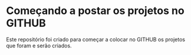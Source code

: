 # Começando a postar os projetos no GITHUB
Este repositório foi criado para começar a colocar no GITHUB os projetos que foram e serão criados.

